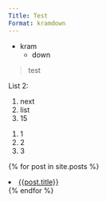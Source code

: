 ```yaml
---
Title: Test
Format: kramdown
---
```


* kram
  + down

> test

List 2:

1. next
2. list
3. 15

<ol>
  <li>1</li>
  <li>2</li>
  <li>3</li>
</ol>

{% for post in site.posts %}
  <li>
    <a href="{{post.url}}">{{post.title}}</a>
  </li>
{% endfor %}

